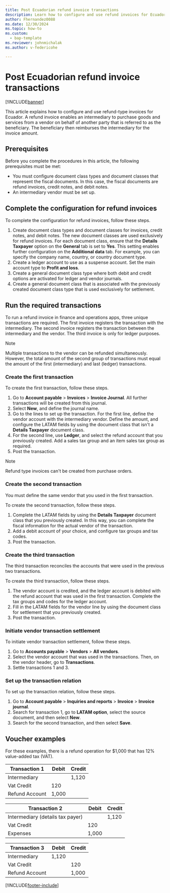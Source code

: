 ```yaml
---
title: Post Ecuadorian refund invoice transactions
description: Learn how to configure and use refund invoices for Ecuador.
author: Fhernandez0088
ms.date: 12/30/2024
ms.topic: how-to
ms.custom: 
  - bap-template
ms.reviewer: johnmichalak
ms.author: v-federicohe

---
```


# Post Ecuadorian refund invoice transactions

[!INCLUDE[banner](../../includes/banner.md)]

This article explains how to configure and use refund-type invoices for Ecuador. A refund invoice enables an intermediary to purchase goods and services from a vendor on behalf of another party that is referred to as the beneficiary. The beneficiary then reimburses the intermediary for the invoice amount.

## Prerequisites

Before you complete the procedures in this article, the following prerequisites must be met:

- You must configure document class types and document classes that represent the fiscal documents. In this case, the fiscal documents are refund invoices, credit notes, and debit notes.
- An intermediary vendor must be set up.

## Complete the configuration for refund invoices

To complete the configuration for refund invoices, follow these steps.

1. Create document class types and document classes for invoices, credit notes, and debit notes. The new document classes are used exclusively for refund invoices. For each document class, ensure that the **Details Taxpayer** option on the **General** tab is set to **Yes**. This setting enables further configuration on the **Additional data** tab. For example, you can specify the company name, country, or country document type.
1. Create a ledger account to use as a suspense account. Set the main account type to **Profit and loss**.
1. Create a general document class type where both debit and credit options are activated for ledger and vendor journals.
1. Create a general document class that is associated with the previously created document class type that is used exclusively for settlement.

## Run the required transactions

To run a refund invoice in finance and operations apps, three unique transactions are required. The first invoice registers the transaction with the intermediary. The second invoice registers the transaction between the intermediary and the vendor. The third invoice is only for ledger purposes.

> [!NOTE]
> Multiple transactions to the vendor can be refunded simultaneously. However, the total amount of the second group of transactions must equal the amount of the first (intermediary) and last (ledger) transactions.

### Create the first transaction

To create the first transaction, follow these steps.

1. Go to **Account payable** \> **Invoices** \> **Invoice Journal**. All further transactions will be created from this journal.
1. Select **New**, and define the journal name.
1. Go to the lines to set up the transaction. For the first line, define the vendor account with the intermediary vendor. Define the amount, and configure the LATAM fields by using the document class that isn't a **Details Taxpayer** document class.
1. For the second line, use **Ledger**, and select the refund account that you previously created. Add a sales tax group and an item sales tax group as required.
1. Post the transaction.

> [!NOTE]
> Refund type invoices can't be created from purchase orders.

### Create the second transaction 

You must define the same vendor that you used in the first transaction.

To create the second transaction, follow these steps.

1. Complete the LATAM fields by using the **Details Taxpayer** document class that you previously created. In this way, you can complete the fiscal information for the actual vendor of the transaction.
1. Add a debit account of your choice, and configure tax groups and tax codes.
1. Post the transaction.

### Create the third transaction

The third transaction reconciles the accounts that were used in the previous two transactions.

To create the third transaction, follow these steps.

1. The vendor account is credited, and the ledger account is debited with the refund account that was used in the first transaction. Complete the tax groups and codes for the ledger account.
1. Fill in the LATAM fields for the vendor line by using the document class for settlement that you previously created.
1. Post the transaction.

### Initiate vendor transaction settlement

To initiate vendor transaction settlement, follow these steps.

1. Go to **Accounts payable** \> **Vendors** \> **All vendors**.
1. Select the vendor account that was used in the transactions. Then, on the vendor header, go to **Transactions**.
1. Settle transactions 1 and 3.

### Set up the transaction relation

To set up the transaction relation, follow these steps.

1. Go to **Account payable** \> **Inquiries and reports** \> **Invoice** \> **Invoice journal**.
1. Search for transaction 1, go to **LATAM option**, select the source document, and then select **New**.
1. Search for the second transaction, and then select **Save**.

## Voucher examples

For these examples, there is a refund operation for $1,000 that has 12% value-added tax (VAT).

| Transaction 1 | Debit | Credit |
| ------------- | ----- | ------ |
| Intermediary | | 1,120 |
| Vat Credit | 120 | |
| Refund Account | 1,000 | |

| Transaction 2 | Debit | Credit |
| ------------- | ----- | ------ |
| Intermediary (details tax payer) | | 1,120 |
| Vat Credit | 120 | |
| Expenses | 1,000 | |

| Transaction 3 | Debit | Credit |
| ------------- | ----- | ------ |
| Intermediary | 1,120 | |
| Vat Credit | | 120 |
| Refund Account | | 1,000 |

[!INCLUDE[footer-include](../../../includes/footer-banner.md)]

